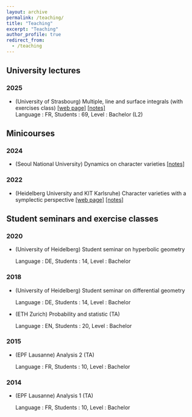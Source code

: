 ```yaml
---
layout: archive
permalink: /teaching/
title: "Teaching"
excerpt: "Teaching"
author_profile: true
redirect_from: 
  - /teaching
---
```


## University lectures

### 2025
 - (University of Strasbourg) Multiple, line and surface integrals (with exercises class) [[web page]](https://arnaudmaret.com/integrales/) [[notes]](https://arnaudmaret.com/files/cours.pdf) <br />
 Language : FR, Students : 69, Level : Bachelor (L2)

## Minicourses

### 2024
 - (Seoul National University) Dynamics on character varieties [[notes]](https://arnaudmaret.com/files/character-varieties.pdf)

### 2022
 - (Heidelberg University and KIT Karlsruhe) Character varieties with a symplectic perspective [[web page]](https://arnaudmaret.com/character-varieties/) [[notes]](https://arnaudmaret.com/files/character-varieties.pdf)

## Student seminars and exercise classes

### 2020
 - (University of Heidelberg) Student seminar on hyperbolic geometry

   Language : DE, Students : 14, Level : Bachelor

### 2018
 - (University of Heidelberg) Student seminar on differential geometry

   Language : DE, Students : 14, Level : Bachelor
 - (ETH Zurich) Probability and statistic (TA)

   Language : EN, Students : 20, Level : Bachelor

### 2015 
 - (EPF Lausanne) Analysis 2 (TA)

   Language : FR, Students : 10, Level : Bachelor

### 2014 
 - (EPF Lausanne) Analysis 1 (TA)

   Language : FR, Students : 10, Level : Bachelor
    
<!--
# Past workshops, seminars, and research stays

### 2025
  - Workshop on Berkovich geometry and character varities organized by [Vlerë Mehmeti](https://webusers.imj-prg.fr/~vlere.mehmeti/) (January 2025).
  - [Semester program at the IHP](https://indico.math.cnrs.fr/event/11551/overview) about higher rank geometric structures (May-June 2025).

### 2024
  - I had the pleasure to visit Gye-Seon Lee at the National University of Seoul in May 2024.
  - [Workshop](https://sites.google.com/view/componentsinaussois/home) Components of Character Varieties, Aussois, France.
  - [Conference](https://www.mis.mpg.de/events/series/20-years-of-anosov-representations) 20 years of Anosov representations, Leipzig, Germany.

### 2023
  - [Workshop](https://sites.google.com/view/frejus-2023/home): Metrics on higher Teichmüller spaces (Fréjus, France, August 2023)
  - [Summer schhol](https://sites.google.com/view/symmetricspaces2023): Geometry of Locally Symmetric Spaces (Montevideo, Uruguay, February 2023)
  - [Workshop](http://arnaudmaret.github.io/cluster): Interplay between symplectic geometry and cluster theory (IWH, Heidelberg, January 2023)
  
### 2022
  - I had the pleasure to visit Bill Goldman at the University of Maryland in September 2022.
  - [Workshop](http://arnaudmaret.github.io/positivity): Positivity in Lie Groups (IWH, Heidelberg, January 2022)
 
### 2021
  - [Workshop](http://arnaudmaret.github.io/files/plan-complex-dynamics.pdf): Dynamics in one complex variable (RTG Seminar, Heidelberg, March 2021)
  - [Seminar](https://www.mathi.uni-heidelberg.de/~pozzetti/stability.html): Bridgeland's stability conditions for meromorphic differentials (with B. Pozzetti)

### 2020
  - [Workshop](http://arnaudmaret.github.io/files/plan-k-theory.pdf): Topological K-Theory (RTG Seminar, Heidelberg, October 2020)

### 2019
  - [Workshop](http://arnaudmaret.github.io/files/plan-rational-homotopy.pdf): Rational homotopy theory (RTG Seminar, Heidelberg, March 2019)
  - [Seminar](https://www.mathi.uni-heidelberg.de/~mpfeil/seminarWS1819.html): The symplectic structure of representation varieties (with M. Pfeil)
 
## Summer Semester 2022

  - [Lecture](http://arnaudmaret.github.io/character-varieties): I was teaching an RTG Lecture on "Character varieties -- a symplectic perspective" at the University of Heidelberg and at the KIT Karlsruhe
  - Reading Seminar: AdS geometry

## Winter Semester 2021/22

  - I was visiting [Julien Marché](https://webusers.imj-prg.fr/~julien.marche/) at Institut de Mathématiques de Jussieu, Sorbonne Université, in Paris
  - [Workshop](http://arnaudmaret.github.io/positivity)\*: Positivity in Lie Groups (IWH, Heidelberg, January 2022)
  - [Reading Seminar](http://www.math.ens.fr/~tholozan/Annexes/CocyclesReparametrizations2.pdf): Teichmüller geometry in the highest Teichmüller space (ENS, Paris)

## Summer Semester 2021
  
  - Reading seminar: Anosov representations (University of Virginia)
  - [Reading Seminar](http://arnaudmaret.github.io/files/plan-infinite-dimension.pdf)\*: Infinite dimensional symplectic reduction
  - [Workshop](http://arnaudmaret.github.io/files/plan-complex-dynamics.pdf)\*: Dynamics in one complex variable
  - [Workshop](https://math.unice.fr/~jtoulisse/conf/aussois.html) on Anosov representations

## Winter Semester 2020/21

  - [Working seminar](https://www.mathi.uni-heidelberg.de/~pozzetti/stability.html)\*: Bridgeland's stability conditions for meromorphic differentials
  - Symplectic topics seminar - Sub-Riemannian geometry 
  - [Workshop](http://arnaudmaret.github.io/files/plan-k-theory.pdf)\*: Topological K-Theory
  - [Workshop](http://utrechtgeometrycentre.nl/15iyrw/): 15th International Young Researchers Workshop on Geometry, Mechanics, and Control (Universiteit Utrecht)
  - [Winter school](https://ims.nus.edu.sg/events/topics-at-the-interface-of-low-dimensional-group-actions-and-geometric-structures/): Topics at the Interface of Low Dimensional Group Actions and Geometric Structures (National University of Singapore)

## Summer Semester 2020 (surviving quarantine)
  
  - Seminar: Geometric Hydrodynamics meets Dynamical Data Analysis
  - Symplectic topics seminar - h-principles
  - [Workshop](http://arnaudmaret.github.io/files/plan-k-theory.pdf)\*: Topological K-Theory (postponed to October 2020)
  - [Workshop](https://www.mathi.uni-heidelberg.de/~mpfeil/positivity.html) on Positivity in Lie Groups (postponed to July 2021)

## Winter Semester 2019/20
  
  - [Seminar](https://www.mathi.uni-heidelberg.de/~jhorn/Higgs_bundle_seminar.pdf)\*: Higher Teichmüller theory via Higgs bundles 
  - Symplectic topics seminar - Capacities
  - [Workshop](http://www.groups-and-spaces.kit.edu/downloads/RTG_seminar_06_list_of_talks_differential_forms.pdf): Differential forms
  - [Winter school](https://sites.google.com/view/ifthm-gnd/startseite) on Implicit Function Theorems (JLU Giessen)

## Summer Semester 2019
  - [Workshop](https://www.msri.org/workshops/895) on Holomorphic Differentials in Mathematics and Physics (MSRI)
  - [Graduate school](http://scgp.stonybrook.edu/archives/27840) on Geometry of Teichmüller spaces (Simons Center)
  - [Seminar](https://www.mathi.uni-heidelberg.de/~mpfeil/seminarSoSe19.html)\*: Dynamics of Teichmüller spaces 
  - Symplectic topics seminar - Holomorphic curves in dimension 4
  
## Winter Semester 2018/19
  - [Seminar](https://www.mathi.uni-heidelberg.de/~mpfeil/seminarWS1819.html)\*: The symplectic structure of representation varieties
  - [Workshop](http://arnaudmaret.github.io/files/plan-rational-homotopy.pdf)\*: Rational homotopy theory
  - Symplectic topics seminar - Floer homology
  - [Summer school](https://sites.google.com/view/equivariantsymplectichomology/) on Equivariant Symplectic Homology (JLU Giessen)
-->
